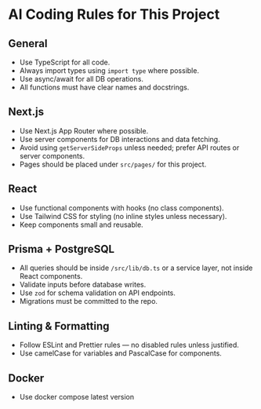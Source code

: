 # AI Coding Rules for This Project

## General
- Use TypeScript for all code.
- Always import types using `import type` where possible.
- Use async/await for all DB operations.
- All functions must have clear names and docstrings.

## Next.js
- Use Next.js App Router where possible.
- Use server components for DB interactions and data fetching.
- Avoid using `getServerSideProps` unless needed; prefer API routes or server components.
- Pages should be placed under `src/pages/` for this project.

## React
- Use functional components with hooks (no class components).
- Use Tailwind CSS for styling (no inline styles unless necessary).
- Keep components small and reusable.

## Prisma + PostgreSQL
- All queries should be inside `/src/lib/db.ts` or a service layer, not inside React components.
- Validate inputs before database writes.
- Use `zod` for schema validation on API endpoints.
- Migrations must be committed to the repo.

## Linting & Formatting
- Follow ESLint and Prettier rules — no disabled rules unless justified.
- Use camelCase for variables and PascalCase for components.

## Docker
- Use docker compose latest version